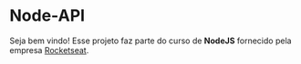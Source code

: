 # Node-API

Seja bem vindo! Esse projeto faz parte do curso de  **NodeJS** fornecido pela empresa [Rocketseat](https://rocketseat.com.br/).